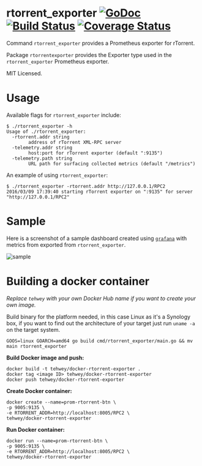 rtorrent_exporter [![GoDoc](http://godoc.org/github.com/mdlayher/rtorrent_exporter?status.svg)](http://godoc.org/github.com/mdlayher/rtorrent_exporter) [![Build Status](https://travis-ci.org/mdlayher/rtorrent_exporter.svg?branch=master)](https://travis-ci.org/mdlayher/rtorrent_exporter) [![Coverage Status](https://coveralls.io/repos/mdlayher/rtorrent_exporter/badge.svg?branch=master)](https://coveralls.io/r/mdlayher/rtorrent_exporter?branch=master)
=================

Command `rtorrent_exporter` provides a Prometheus exporter for rTorrent.

Package `rtorrentexporter` provides the Exporter type used in the `rtorrent_exporter`
Prometheus exporter.

MIT Licensed.

# Usage

Available flags for `rtorrent_exporter` include:

```
$ ./rtorrent_exporter -h
Usage of ./rtorrent_exporter:
  -rtorrent.addr string
        address of rTorrent XML-RPC server
  -telemetry.addr string
        host:port for rTorrent exporter (default ":9135")
  -telemetry.path string
        URL path for surfacing collected metrics (default "/metrics")
```

An example of using `rtorrent_exporter`:

```
$ ./rtorrent_exporter -rtorrent.addr http://127.0.0.1/RPC2
2016/03/09 17:39:40 starting rTorrent exporter on ":9135" for server "http://127.0.0.1/RPC2"
```

# Sample

Here is a screenshot of a sample dashboard created using [`grafana`](https://github.com/grafana/grafana)
with metrics from exported from `rtorrent_exporter`.

![sample](https://cloud.githubusercontent.com/assets/1926905/13891308/bad263be-ed26-11e5-9601-9d770d95c538.png)

# Building a docker container

*Replace `tehwey` with your own Docker Hub name if you want to create your own image.*

Build binary for the platform needed, in this case Linux as it's a Synology box,
if you want to find out the architecture of your target just run `uname -a` on the target system.

```
GOOS=linux GOARCH=amd64 go build cmd/rtorrent_exporter/main.go && mv main rtorrent_exporter
```

**Build Docker image and push:**

```
docker build -t tehwey/docker-rtorrent-exporter .
docker tag <image ID> tehwey/docker-rtorrent-exporter
docker push tehwey/docker-rtorrent-exporter
```

**Create Docker container:**

```
docker create --name=prom-rtorrent-btn \
-p 9005:9135 \
-e RTORRENT_ADDR=http://localhost:8005/RPC2 \
tehwey/docker-rtorrent-exporter
```

**Run Docker container:**

```
docker run --name=prom-rtorrent-btn \
-p 9005:9135 \
-e RTORRENT_ADDR=http://localhost:8005/RPC2 \
tehwey/docker-rtorrent-exporter
```

